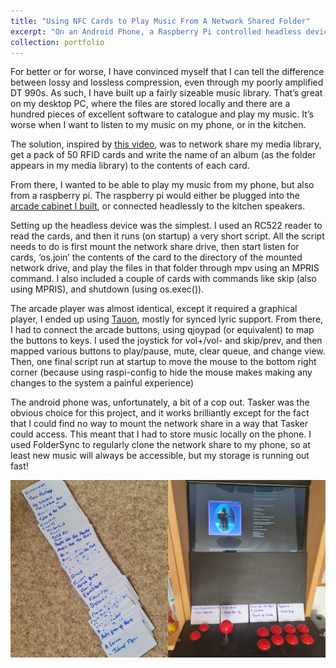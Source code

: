 ```yaml
---
title: "Using NFC Cards to Play Music From A Network Shared Folder"
excerpt: "On an Android Phone, a Raspberry Pi controlled headless device, and a Raspberry Pi controlled arcade cabinet."
collection: portfolio
---
```


For better or for worse, I have convinced myself that I can tell the difference between lossy and lossless compression, even through my poorly amplified DT 990s. As such, I have built up a fairly sizeable music library. That’s great on my desktop PC, where the files are stored locally and there are a hundred pieces of excellent software to catalogue and play my music. It’s worse when I want to listen to my music on my phone, or in the kitchen.

The solution, inspired by [this video](https://www.youtube.com/watch?v=-jGWjFR936o), was to network share my media library, get a pack of 50 RFID cards and write the name of an album (as the folder appears in my media library) to the contents of each card.

From there, I wanted to be able to play my music from my phone, but also from a raspberry pi. The raspberry pi would either be plugged into the [arcade cabinet I built](https://tomjowen.github.io/portfolio/portfolio-6/), or connected headlessly to the kitchen speakers. 

Setting up the headless device was the simplest. I used an RC522 reader to read the cards, and then it runs (on startup) a very short script. All the script needs to do is first mount the network share drive, then start listen for cards, ‘os.join’ the contents of the card to the directory of the mounted network drive, and play the files in that folder through mpv using an MPRIS command. I also included a couple of cards with commands like skip (also using MPRIS), and shutdown (using os.exec()).

The arcade player was almost identical, except it required a graphical player, I ended up using [Tauon](https://tauonmusicbox.rocks/), mostly for synced lyric support. From there, I had to connect the arcade buttons, using qjoypad (or equivalent) to map the buttons to keys. I used the joystick for vol+/vol- and skip/prev, and then mapped various buttons to play/pause, mute, clear queue, and change view.  Then, one final script run at startup to move the mouse to the bottom right corner (because using raspi-config to hide the mouse makes making any changes to the system a painful experience)

The android phone was, unfortunately, a bit of a cop out. Tasker was the obvious choice for this project, and it works brilliantly except for the fact that I could find no way to mount the network share in a way that Tasker could access. This meant that I had to store music locally on the phone. I used FolderSync to regularly clone the network share to my phone, so at least new music will always be accessible, but my storage is running out fast!

![The Arcade Cabinet](/images/NFC.png)
